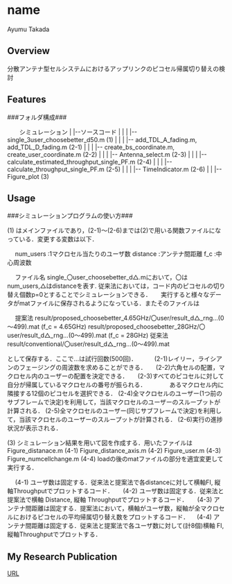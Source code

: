 # name

Ayumu Takada

## Overview

分散アンテナ型セルシステムにおけるアップリンクのピコセル帰属切り替えの検討

## Features

 ###フォルダ構成###

　　シミュレーション
    |
    |--ソースコード
         |	   |
         |    |-- single_3user_choosebetter_d50.m							(1)
         |                     |
         |                     |-- add_TDL_A_fading.m, add_TDL_D_fading.m                       (2-1)
         |                     |
         |                     |-- create_bs_coordinate.m, create_user_coordinate.m             (2-2)
         |                     |
         |                     |-- Antenna_select.m                                             (2-3)
         |                     |
         |                     |-- calculate_estimated_throughput_single_PF.m                   (2-4)
         |                     |
         |                     |-- calculate_throughput_single_PF.m                             (2-5)
         |                     |
         |                     |-- TimeIndicator.m                                              (2-6)
         |
         |
         |-- Figure_plot     (3)    


## Usage
###シミュレーションプログラムの使い方###

(1) はメインファイルであり，(2-1)～(2-6)までは(2)で用いる関数ファイルになっている．変更する変数は以下．

　   num_users :1マクロセル当たりのユーザ数
     distance  :アンテナ間距離
     f_c       :中心周波数
     
　 ファイル名 single_〇user_choosebetter_d△.mにおいて，〇はnum_users,△はdistanceを表す. 従来法においては，コード内のピコセルの切り替え個数p=0とすることでシミュレーションできる．
　 実行すると様々なデータがmatファイルに保存されるようになっている．またそのファイルは

　   提案法 result/proposed_choosebetter_4.65GHz/〇user/result_d△_rng...(0～499).mat (f_c = 4.65GHz)
            result/proposed_choosebetter_28GHz/〇user/result_d△_rng...(0～499).mat (f_c = 28GHz)
     従来法 result/conventional/〇user/result_d△_rng...(0～499).mat

   として保存する．ここで...は試行回数(500回)．
　
　 (2-1)レイリー，ライシアンのフェージングの周波数を求めることができる．
　 (2-2)六角セルの配置，マクロセル内のユーザーの配置を決定できる．
　 (2-3)すべてのピコセルに対して自分が帰属しているマクロセルの番号が振られる．
　 　　 あるマクロセル内に隣接する12個のピコセルを選択できる．
   (2-4)全マクロセルのユーザー(1つ前のサブフレームで決定)を利用して，当該マクロセルのユーザーのスループットが計算される．
   (2-5)全マクロセルのユーザー(同じサブフレームで決定)を利用して，当該マクロセルのユーザーのスループットが計算される．
   (2-6)実行の進捗状況が表示される．


(3) シミュレーション結果を用いて図を作成する．用いたファイルは
      Figure_distanace.m       (4-1)
      Figure_distance_axis.m   (4-2)
      Figure_user.m            (4-3)
      Figure_numcellchange.m   (4-4)
    loadの後のmatファイルの部分を適宜変更して実行する．

　  (4-1) ユーザ数は固定する．従来法と提案法で各distanceに対して横軸FI, 縦軸Throughputでプロットするコード．
　  (4-2) ユーザ数は固定する．従来法と提案法で横軸 Distance, 縦軸 Throughputでプロットするコード．
　  (4-3) アンテナ間距離は固定する．提案法において，横軸がユーザ数，縦軸が全マクロセルにおけるピコセルの平均帰属切り替え数をプロットするコード．
  　(4-4) アンテナ間距離は固定する．従来法と提案法で各ユーザ数に対して(計8個)横軸 FI, 縦軸Throughputでプロットする．



## My Research Publication

[URL](https://ieeexplore.ieee.org/document/10767918)
